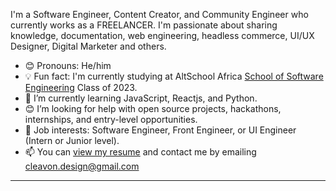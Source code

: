 
I'm a Software Engineer, Content Creator, and Community Engineer who currently works as a FREELANCER. I'm passionate about sharing knowledge, documentation, web engineering, headless commerce, UI/UX Designer, Digital Marketer and others. 
- 😊 Pronouns: He/him
- 💡 Fun fact: I'm currently studying at AltSchool Africa [School of Software Engineering](https://altschoolafrica.com/schools/engineering) Class of 2023.
- 🌱 I’m currently learning JavaScript, Reactjs, and Python.
- 😊 I’m looking for help with open source projects, hackathons, internships, and entry-level opportunities.
- 💼 Job interests: Software Engineer, Front Engineer, or UI Engineer (Intern or Junior level).
- 📫 You can [view my resume](https://my-curriculum-vitae-six.vercel.app/) and contact me by emailing cleavon.design@gmail.com
---


